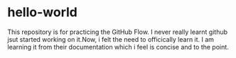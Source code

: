 # hello-world
This repository is for practicing the GitHub Flow.
I never really learnt github jsut started working on it.Now, i felt the need to officically learn it.
I am learning it from their documentation which i feel is concise and to the point.
